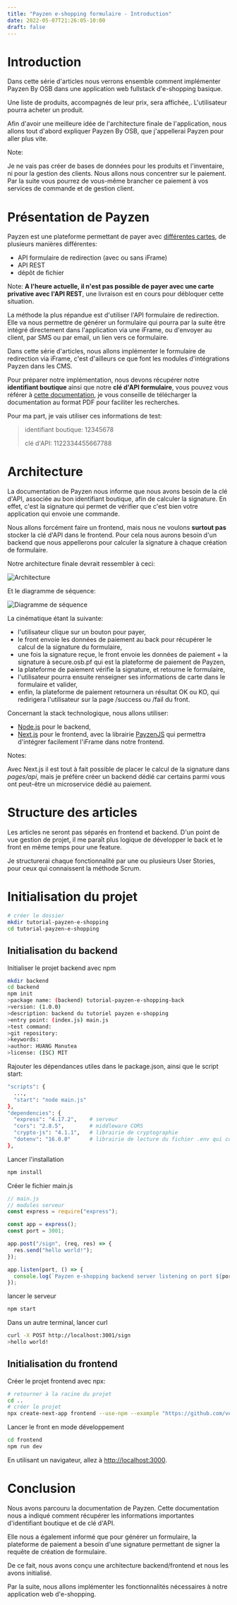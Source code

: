 ```yaml
---
title: "Payzen e-shopping formulaire - Introduction"
date: 2022-05-07T21:26:05-10:00
draft: false
---
```


# Introduction

Dans cette série d'articles nous verrons ensemble comment implémenter Payzen By OSB dans une application web fullstack d'e-shopping basique.

Une liste de produits, accompagnés de leur prix, sera affichée,. L'utilisateur pourra acheter un produit.

Afin d'avoir une meilleure idée de l'architecture finale de l'application, nous allons tout d'abord expliquer Payzen By OSB, que j'appellerai Payzen pour aller plus vite.

Note:

Je ne vais pas créer de bases de données pour les produits et l'inventaire, ni pour la gestion des clients. Nous allons nous concentrer sur le paiement. Par la suite vous pourrez de vous-même brancher ce paiement à vos services de commande et de gestion client.

# Présentation de Payzen

Payzen est une plateforme permettant de payer avec [différentes cartes](https://secure.osb.pf/doc/fr-FR/form-payment/standard-payment/vads-payment-cards.html), de plusieurs manières différentes:

- API formulaire de redirection (avec ou sans iFrame)
- API REST
- dépôt de fichier

Note: **A l'heure actuelle, il n'est pas possible de payer avec une carte privative avec l'API REST**, une livraison est en cours pour débloquer cette situation.

La méthode la plus répandue est d'utiliser l'API formulaire de redirection. Elle va nous permettre de générer un formulaire qui pourra par la suite être intégré directement dans l'application via une iFrame, ou d'envoyer au client, par SMS ou par email, un lien vers ce formulaire.

Dans cette série d'articles, nous allons implémenter le formulaire de redirection via iFrame, c'est d'ailleurs ce que font les modules d'intégrations Payzen dans les CMS.

Pour préparer notre implémentation, nous devons récupérer notre **identifiant boutique** ainsi que notre **clé d'API formulaire**, vous pouvez vous référer à [cette documentation](https://secure.osb.pf/doc/fr-FR/form-payment/standard-payment/s-identifier-lors-des-echanges.html), je vous conseille de télécharger la documentation au format PDF pour faciliter les recherches.

Pour ma part, je vais utiliser ces informations de test:

>identifiant boutique: 12345678
>
>clé d'API: 1122334455667788

# Architecture

La documentation de Payzen nous informe que nous avons besoin de la clé d'API, associée au bon identifiant boutique, afin de calculer la signature. En effet, c'est la signature qui permet de vérifier que c'est bien votre application qui envoie une commande.

Nous allons forcément faire un frontend, mais nous ne voulons **surtout pas** stocker la clé d'API dans le frontend. Pour cela nous aurons besoin d'un backend que nous appellerons pour calculer la signature à chaque création de formulaire.

Notre architecture finale devrait ressembler à ceci:

![Architecture](payzen-e-shopping-architecture.png#center "Architecture")

Et le diagramme de séquence:

![Diagramme de séquence](payzen-e-shopping-sequence.png#center "Diagramme de séquence")

La cinématique étant la suivante:
- l'utilisateur clique sur un bouton pour payer,
- le front envoie les données de paiement au back pour récupérer le calcul de la signature du formulaire,
- une fois la signature reçue, le front envoie les données de paiement + la signature à secure.osb.pf qui est la plateforme de paiement de Payzen,
- la plateforme de paiement vérifie la signature, et retourne le formulaire,
- l'utilisateur pourra ensuite renseigner ses informations de carte dans le formulaire et valider,
- enfin, la plateforme de paiement retournera un résultat OK ou KO, qui redirigera l'utilisateur sur la page /success ou /fail du front.

Concernant la stack technologique, nous allons utiliser:

- [Node.js](https://nodejs.org/en/) pour le backend,
- [Next.js](https://nextjs.org/) pour le frontend, avec la librairie [PayzenJS](https://www.npmjs.com/package/PayzenJS) qui permettra d'intégrer facilement l'iFrame dans notre frontend.

Notes:

Avec Next.js il est tout à fait possible de placer le calcul de la signature dans *pages/api*, mais je préfère créer un backend dédié car certains parmi vous ont peut-être un microservice dédié au paiement.

# Structure des articles

Les articles ne seront pas séparés en frontend et backend. D'un point de vue gestion de projet, il me paraît plus logique de développer le back et le front en même temps pour une feature.

Je structurerai chaque fonctionnalité par une ou plusieurs User Stories, pour ceux qui connaissent la méthode Scrum.

# Initialisation du projet

```bash
# créer le dossier
mkdir tutorial-payzen-e-shopping
cd tutorial-payzen-e-shopping
```

## Initialisation du backend

Initialiser le projet backend avec npm

```bash
mkdir backend
cd backend
npm init
>package name: (backend) tutorial-payzen-e-shopping-back
>version: (1.0.0)
>description: backend du tutoriel payzen e-shopping
>entry point: (index.js) main.js
>test command:
>git repository:
>keywords:
>author: HUANG Manutea
>license: (ISC) MIT
```

Rajouter les dépendances utiles dans le package.json, ainsi que le script start:

```bash
"scripts": {
  ...,
  "start": "node main.js"
},
"dependencies": {
  "express": "4.17.2",    # serveur
  "cors": "2.8.5",        # middleware CORS
  "crypto-js": "4.1.1",   # librairie de cryptographie
  "dotenv": "16.0.0"      # librairie de lecture du fichier .env qui contiendra notre clé d'API
},
```

Lancer l'installation

```bash
npm install
```
Créer le fichier main.js

```javascript
// main.js
// modules serveur
const express = require("express");

const app = express();
const port = 3001;

app.post("/sign", (req, res) => {
  res.send("hello world!");
});

app.listen(port, () => {
  console.log(`Payzen e-shopping backend server listening on port ${port}`);
});
```
lancer le serveur

```bash
npm start
```

Dans un autre terminal, lancer curl

```bash
curl -X POST http://localhost:3001/sign
>hello world!
```

## Initialisation du frontend

Créer le projet frontend avec npx:

```bash
# retourner à la racine du projet
cd ..
# créer le projet
npx create-next-app frontend --use-npm --example "https://github.com/vercel/next-learn/tree/master/basics/learn-starter"
```

Lancer le front en mode développement

```bash
cd frontend
npm run dev
```

En utilisant un navigateur, allez à [http://localhost:3000](http://localhost:3000).

# Conclusion

Nous avons parcouru la documentation de Payzen. Cette documentation nous a indiqué comment récupérer les informations importantes d'identifiant boutique et de clé d'API.

Elle nous a également informé que pour générer un formulaire, la plateforme de paiement a besoin d'une signature permettant de signer la requête de création de formulaire.

De ce fait, nous avons conçu une architecture backend/frontend et nous les avons initialisé.

Par la suite, nous allons implémenter les fonctionnalités nécessaires à notre application web d'e-shopping.